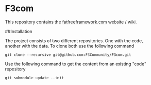 F3com
=====

This repository contains the [fatfreeframework.com](https://fatfreeframework.com) website / wiki.

##Installation

The project consists of two different repositories. One with the code, another
with the data. To clone both use the following command

```
git clone --recursive git@github.com:F3Community/F3com.git
```

Use the following command to get the content from an existing "code" repository

```
git submodule update --init
```
